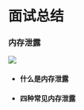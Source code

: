 # 面试总结

### 内存泄露
<img src="https://user-gold-cdn.xitu.io/2019/8/16/16c99a45b9b37322?imageView2/0/w/1280/h/960/format/webp/ignore-error/1" />  

- #### 什么是内存泄露
- #### 四种常见内存泄露